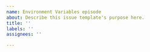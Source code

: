 ```yaml
---
name: Environment Variables episode
about: Describe this issue template's purpose here.
title: ''
labels: ''
assignees: ''

---
```



